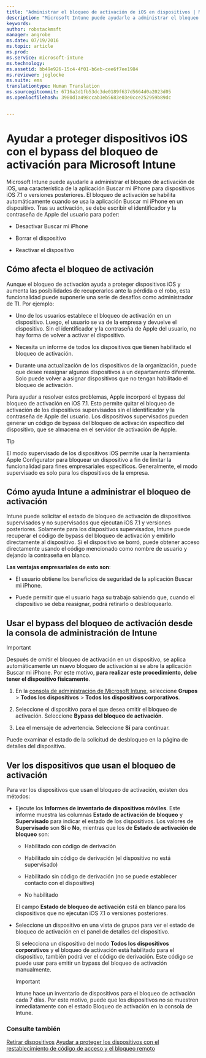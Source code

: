 ```yaml
---
title: "Administrar el bloqueo de activación de iOS en dispositivos | Microsoft Intune"
description: "Microsoft Intune puede ayudarle a administrar el bloqueo de activación de iOS, una característica de la aplicación Buscar mi iPhone para dispositivos iOS 7.1 o versiones posteriores."
keywords: 
author: robstackmsft
manager: angrobe
ms.date: 07/19/2016
ms.topic: article
ms.prod: 
ms.service: microsoft-intune
ms.technology: 
ms.assetid: bb49e926-15c4-4f01-b6eb-cee6f7ee1984
ms.reviewer: joglocke
ms.suite: ems
translationtype: Human Translation
ms.sourcegitcommit: 6716a3d1fb53dc3de0189f637d5664d0a2023d05
ms.openlocfilehash: 3980d1a498ccab3eb5683e03e0cce252959b89dc


---
```


# Ayudar a proteger dispositivos iOS con el bypass del bloqueo de activación para Microsoft Intune
Microsoft Intune puede ayudarle a administrar el bloqueo de activación de iOS, una característica de la aplicación Buscar mi iPhone para dispositivos iOS 7.1 o versiones posteriores. El bloqueo de activación se habilita automáticamente cuando se usa la aplicación Buscar mi iPhone en un dispositivo. Tras su activación, se debe escribir el identificador y la contraseña de Apple del usuario para poder:

-   Desactivar Buscar mi iPhone

-   Borrar el dispositivo

-   Reactivar el dispositivo

## Cómo afecta el bloqueo de activación
Aunque el bloqueo de activación ayuda a proteger dispositivos iOS y aumenta las posibilidades de recuperarlos ante la pérdida o el robo, esta funcionalidad puede suponerle una serie de desafíos como administrador de TI. Por ejemplo:

-   Uno de los usuarios establece el bloqueo de activación en un dispositivo. Luego, el usuario se va de la empresa y devuelve el dispositivo. Sin el identificador y la contraseña de Apple del usuario, no hay forma de volver a activar el dispositivo.

-   Necesita un informe de todos los dispositivos que tienen habilitado el bloqueo de activación.

-   Durante una actualización de los dispositivos de la organización, puede que desee reasignar algunos dispositivos a un departamento diferente. Solo puede volver a asignar dispositivos que no tengan habilitado el bloqueo de activación.

Para ayudar a resolver estos problemas, Apple incorporó el bypass del bloqueo de activación en iOS 7.1. Esto permite quitar el bloqueo de activación de los dispositivos supervisados sin el identificador y la contraseña de Apple del usuario. Los dispositivos supervisados pueden generar un código de bypass del bloqueo de activación específico del dispositivo, que se almacena en el servidor de activación de Apple.

> [!TIP]
> El modo supervisado de los dispositivos iOS permite usar la herramienta Apple Configurator para bloquear un dispositivo a fin de limitar la funcionalidad para fines empresariales específicos. Generalmente, el modo supervisado es solo para los dispositivos de la empresa.

## Cómo ayuda Intune a administrar el bloqueo de activación
Intune puede solicitar el estado de bloqueo de activación de dispositivos supervisados y no supervisados que ejecutan iOS 7.1 y versiones posteriores. Solamente para los dispositivos supervisados, Intune puede recuperar el código de bypass del bloqueo de activación y emitirlo directamente al dispositivo. Si el dispositivo se borró, puede obtener acceso directamente usando el código mencionado como nombre de usuario y dejando la contraseña en blanco.

**Las ventajas empresariales de esto son**:

-   El usuario obtiene los beneficios de seguridad de la aplicación Buscar mi iPhone.

-   Puede permitir que el usuario haga su trabajo sabiendo que, cuando el dispositivo se deba reasignar, podrá retirarlo o desbloquearlo.

## Usar el bypass del bloqueo de activación desde la consola de administración de Intune
> [!IMPORTANT]
> Después de omitir el bloqueo de activación en un dispositivo, se aplica automáticamente un nuevo bloqueo de activación si se abre la aplicación Buscar mi iPhone. Por este motivo, **para realizar este procedimiento, debe tener el dispositivo físicamente**.

1.  En la [consola de administración de Microsoft Intune](https://manage.microsoft.com), seleccione **Grupos** &gt; **Todos los dispositivos** &gt; **Todos los dispositivos corporativos**.

2.  Seleccione el dispositivo para el que desea omitir el bloqueo de activación. Seleccione **Bypass del bloqueo de activación**.

3.  Lea el mensaje de advertencia. Seleccione **Sí** para continuar.

Puede examinar el estado de la solicitud de desbloqueo en la página de detalles del dispositivo.

## Ver los dispositivos que usan el bloqueo de activación
Para ver los dispositivos que usan el bloqueo de activación, existen dos métodos:

-   Ejecute los **Informes de inventario de dispositivos móviles**. Este informe muestra las columnas **Estado de activación de bloqueo** y **Supervisado** para indicar el estado de los dispositivos. Los valores de **Supervisado** son **Sí** o **No**, mientras que los de **Estado de activación de bloqueo** son:

    -   Habilitado con código de derivación

    -   Habilitado sin código de derivación (el dispositivo no está supervisado)

    -   Habilitado sin código de derivación (no se puede establecer contacto con el dispositivo)

    -   No habilitado

    El campo **Estado de bloqueo de activación** está en blanco para los dispositivos que no ejecutan iOS 7.1 o versiones posteriores.

-   Seleccione un dispositivo en una vista de grupos para ver el estado de bloqueo de activación en el panel de detalles del dispositivo.

    Si selecciona un dispositivo del nodo **Todos los dispositivos corporativos** y el bloqueo de activación está habilitado para el dispositivo, también podrá ver el código de derivación. Este código se puede usar para emitir un bypass del bloqueo de activación manualmente.

    > [!IMPORTANT]
    >Intune hace un inventario de dispositivos para el bloqueo de activación cada 7 días. Por este motivo, puede que los dispositivos no se muestren inmediatamente con el estado Bloqueo de activación en la consola de Intune.


### Consulte también
[Retirar dispositivos](retire-devices-from-microsoft-intune-management.md)
[Ayudar a proteger los dispositivos con el restablecimiento de código de acceso y el bloqueo remoto](use-remote-lock-and-passcode-reset-in-microsoft-intune.md)



<!--HONumber=Jul16_HO4-->


